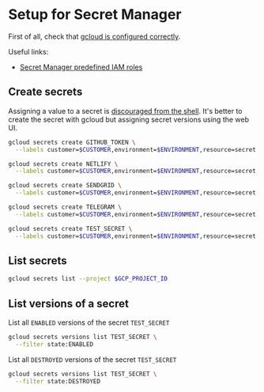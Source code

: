 # Setup for Secret Manager

First of all, check that [gcloud is configured correctly](./gcloud-configuration.md).

Useful links:

- [Secret Manager predefined IAM roles](https://cloud.google.com/secret-manager/docs/access-control)

## Create secrets

Assigning a value to a secret is [discouraged from the shell](https://cloud.google.com/secret-manager/docs/creating-and-accessing-secrets#add-secret-version). It's better to create the secret with gcloud but assigning secret versions using the web UI.

```sh
gcloud secrets create GITHUB_TOKEN \
  --labels customer=$CUSTOMER,environment=$ENVIRONMENT,resource=secret
```

```sh
gcloud secrets create NETLIFY \
  --labels customer=$CUSTOMER,environment=$ENVIRONMENT,resource=secret
```

```sh
gcloud secrets create SENDGRID \
  --labels customer=$CUSTOMER,environment=$ENVIRONMENT,resource=secret
```

```sh
gcloud secrets create TELEGRAM \
  --labels customer=$CUSTOMER,environment=$ENVIRONMENT,resource=secret
```

```sh
gcloud secrets create TEST_SECRET \
  --labels customer=$CUSTOMER,environment=$ENVIRONMENT,resource=secret
```

## List secrets

```sh
gcloud secrets list --project $GCP_PROJECT_ID
```

## List versions of a secret

List all `ENABLED` versions of the secret `TEST_SECRET`

```sh
gcloud secrets versions list TEST_SECRET \
  --filter state:ENABLED
```

List all `DESTROYED` versions of the secret `TEST_SECRET`

```sh
gcloud secrets versions list TEST_SECRET \
  --filter state:DESTROYED
```
